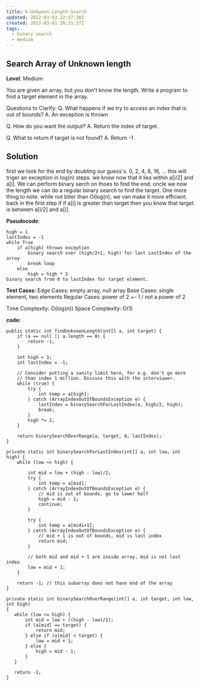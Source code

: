 ```yaml
---
title: 6-Unkwown-Length-Search
updated: 2022-03-03 22:57:30Z
created: 2022-03-01 20:21:37Z
tags:
  - binary search
  - medium
---
```


## Search Array of Unknown length

**Level**: Medium

You are given an array, but you don't know the length. Write a program to find
a target element in the array.

Questions to Clarify:
Q. What happens if we try to access an index that is out of bounds?
A. An exception is thrown

Q. How do you want the output?
A. Return the index of target.

Q. What to return if target is not found?
A. Return -1

## Solution

first we look for the end by doubling our guess's. 0, 2, 4, 8, 16, ... this will triger an exception in log(n) steps. we know now that it lies within a\[i/2\] and a\[i\]. We can perform binary serch on thoes to find the end. oncle we now the length we can do a regular binary search to find the target.
One more thing to note. while not btter than O(log(n), we van make it more efficient. back in the first step if if a\[i\] is greater than target then you know that target is between a\[i/2\] and a\[i\].

**Pseudocode**:

```
high = 1
lastIndex = -1
while True
    if a[high] throws exception
        binary search over (high/2+1, high) for last LastIndex of the array
        break loop
    else
        high = high * 2
binary search from 0 to lastIndex for target element.
```

**Test Cases**:
Edge Cases: empty array, null array
Base Cases: single element, two elements
Regular Cases: power of 2 +- 1 / not a power of 2

Time Complexity: O(log(n))
Space Complexity: O(1)

**code:**

```
public static int findUnknownLength(int[] a, int target) {
    if (a == null || a.length == 0) {
        return -1;
    }

    int high = 1;
    int lastIndex = -1;

    // Consider putting a sanity limit here, for e.g. don't go more
    // than index 1 million. Discuss this with the interviuwer.
    while (true) {
        try {
            int temp = a[high];
        } catch (ArrayIndexOutOfBoundsException e) {
            lastIndex = binarySearchForLastIndex(a, high/2, high);
            break;
        }
        high *= 2;
    }

    return binarySearchOverRange(a, target, 0, lastIndex);
}

private static int binarySearchForLastIndex(int[] a, int low, int high) {
    while (low <= high) {

        int mid = low + (high - low)/2;
        try {
            int temp = a[mid];
        } catch (ArrayIndexOutOfBoundsException e) {
            // mid is out of bounds, go to lower half
            high = mid - 1;
            continue;
        }

        try {
            int temp = a[midi+1];
        } catch (ArrayIndexOutOfBoundsException e) {
            // mid + 1 is out of bounds, mid is last index
            return mid;
        }

        // both mid and mid + 1 are inside array, mid is not last index
        low = mid + 1;
    }

    return -1; // this subarray does not have end of the array
}

private static int binarySearchOverRange(int[] a, int target, int low, int high)
{
   while (low <= high) {
       int mid = low + ((high - low)/2);
       if (a[mid] == target) {
           return mid;
       } else if (a[mid] < target) {
           low = mid + 1;
       } else {
           high = mid - 1;
       }
   }

   return -1;
}

```